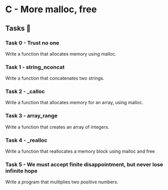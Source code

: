 # C - More malloc, free

## Tasks 📝
### Task 0 - Trust no one
Write a function that allocates memory using malloc.
### Task 1 - string_nconcat
Write a function that concatenates two strings.
### Task 2 - _calloc
Write a function that allocates memory for an array, using malloc.
### Task 3 - array_range
Write a function that creates an array of integers.
### Task 4 - _realloc
Write a function that reallocates a memory block using malloc and free
### Task 5 - We must accept finite disappointment, but never lose infinite hope
Write a program that multiplies two positive numbers.
